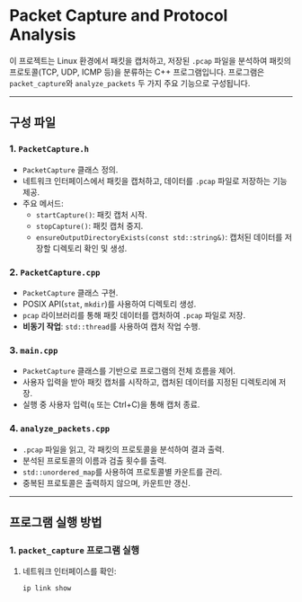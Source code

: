 # Packet Capture and Protocol Analysis

이 프로젝트는 Linux 환경에서 패킷을 캡처하고, 저장된 `.pcap` 파일을 분석하여 패킷의 프로토콜(TCP, UDP, ICMP 등)을 분류하는 C++ 프로그램입니다. 프로그램은 `packet_capture`와 `analyze_packets` 두 가지 주요 기능으로 구성됩니다.

---

## **구성 파일**

### **1. `PacketCapture.h`**
- `PacketCapture` 클래스 정의.
- 네트워크 인터페이스에서 패킷을 캡처하고, 데이터를 `.pcap` 파일로 저장하는 기능 제공.
- 주요 메서드:
  - `startCapture()`: 패킷 캡처 시작.
  - `stopCapture()`: 패킷 캡처 중지.
  - `ensureOutputDirectoryExists(const std::string&)`: 캡처된 데이터를 저장할 디렉토리 확인 및 생성.

### **2. `PacketCapture.cpp`**
- `PacketCapture` 클래스 구현.
- POSIX API(`stat`, `mkdir`)를 사용하여 디렉토리 생성.
- `pcap` 라이브러리를 통해 패킷 데이터를 캡처하여 `.pcap` 파일로 저장.
- **비동기 작업**: `std::thread`를 사용하여 캡처 작업 수행.

### **3. `main.cpp`**
- `PacketCapture` 클래스를 기반으로 프로그램의 전체 흐름을 제어.
- 사용자 입력을 받아 패킷 캡처를 시작하고, 캡처된 데이터를 지정된 디렉토리에 저장.
- 실행 중 사용자 입력(`q` 또는 Ctrl+C)을 통해 캡처 종료.

### **4. `analyze_packets.cpp`**
- `.pcap` 파일을 읽고, 각 패킷의 프로토콜을 분석하여 결과 출력.
- 분석된 프로토콜의 이름과 검출 횟수를 출력.
- `std::unordered_map`를 사용하여 프로토콜별 카운트를 관리.
- 중복된 프로토콜은 출력하지 않으며, 카운트만 갱신.

---

## **프로그램 실행 방법**

### **1. `packet_capture` 프로그램 실행**
1. 네트워크 인터페이스를 확인:
   ```bash
   ip link show
